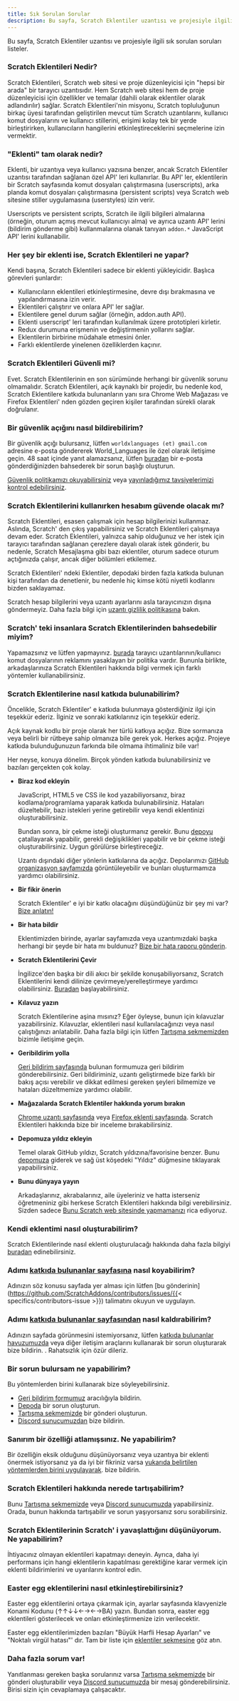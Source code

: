```yaml
---
title: Sık Sorulan Sorular
description: Bu sayfa, Scratch Eklentiler uzantısı ve projesiyle ilgili sık sorulan soruları listeler.
---
```


Bu sayfa, Scratch Eklentiler uzantısı ve projesiyle ilgili sık sorulan soruları listeler.

### Scratch Eklentileri Nedir?

Scratch Eklentileri, Scratch web sitesi ve proje düzenleyicisi için "hepsi bir arada" bir tarayıcı uzantısıdır. Hem Scratch web sitesi hem de proje düzenleyicisi için özellikler ve temalar (dahili olarak eklentiler olarak adlandırılır) sağlar. Scratch Eklentileri'nin misyonu, Scratch topluluğunun birkaç üyesi tarafından geliştirilen mevcut tüm Scratch uzantılarını, kullanıcı komut dosyalarını ve kullanıcı stillerini, erişimi kolay tek bir yerde birleştirirken, kullanıcıların hangilerini etkinleştireceklerini seçmelerine izin vermektir.

### "Eklenti" tam olarak nedir?

Eklenti, bir uzantıya veya kullanıcı yazısına benzer, ancak Scratch Eklentiler uzantısı tarafından sağlanan özel API' leri kullanırlar. Bu API' ler, eklentilerin bir Scratch sayfasında komut dosyaları çalıştırmasına (userscripts), arka planda komut dosyaları çalıştırmasına (persistent scripts) veya Scratch web sitesine stiller uygulamasına (userstyles) izin verir.

Userscripts ve persistent scripts, Scratch ile ilgili bilgileri almalarına (örneğin, oturum açmış mevcut kullanıcıyı alma) ve ayrıca uzantı API' lerini (bildirim gönderme gibi) kullanmalarına olanak tanıyan `addon.*` JavaScript API' lerini kullanabilir.

### Her şey bir eklenti ise, Scratch Eklentileri ne yapar?

Kendi başına, Scratch Eklentileri sadece bir eklenti yükleyicidir. Başlıca görevleri şunlardır:

- Kullanıcıların eklentileri etkinleştirmesine, devre dışı bırakmasına ve yapılandırmasına izin verir.
- Eklentileri çalıştırır ve onlara API' ler sağlar.
- Eklentilere genel durum sağlar (örneğin, addon.auth API).
- Eklenti userscript' leri tarafından kullanılmak üzere prototipleri kirletir.
- Redux durumuna erişmenin ve değiştirmenin yollarını sağlar.
- Eklentilerin birbirine müdahale etmesini önler.
- Farklı eklentilerde yinelenen özelliklerden kaçınır.

### Scratch Eklentileri Güvenli mi?

Evet. Scratch Eklentilerinin en son sürümünde herhangi bir güvenlik sorunu olmamalıdır. Scratch Eklentileri, açık kaynaklı bir projedir, bu nedenle kod, Scratch Eklentilere katkıda bulunanların yanı sıra Chrome Web Mağazası ve Firefox Eklentileri' nden gözden geçiren kişiler tarafından sürekli olarak doğrulanır.

### Bir güvenlik açığını nasıl bildirebilirim?

Bir güvenlik açığı bulursanız, lütfen `worldxlanguages (et) gmail.com` adresine e-posta göndererek World_Languages ile özel olarak iletişime geçin. 48 saat içinde yanıt alamazsanız, lütfen [buradan](https://github.com/ScratchAddons/ScratchAddons/issues/) bir e-posta gönderdiğinizden bahsederek bir sorun başlığı oluşturun.

[Güvenlik politikamızı okuyabilirsiniz](https://github.com/ScratchAddons/ScratchAddons/security/policy) veya [yayınladığımız tavsiyelerimizi kontrol edebilirsiniz](https://github.com/ScratchAddons/ScratchAddons/security/advisories?state=published).

### Scratch Eklentilerini kullanırken hesabım güvende olacak mı?

Scratch Eklentileri, esasen çalışmak için hesap bilgilerinizi kullanmaz. Aslında, Scratch' den çıkış yapabilirsiniz ve Scratch Eklentileri çalışmaya devam eder. Scratch Eklentileri, yalnızca sahip olduğunuz ve her istek için tarayıcı tarafından sağlanan çerezlere dayalı olarak istek gönderir, bu nedenle, Scratch Mesajlaşma gibi bazı eklentiler, oturum sadece oturum açtığınızda çalışır, ancak diğer bölümleri etkilemez.

Scratch Eklentileri' ndeki Eklentiler, depodaki birden fazla katkıda bulunan kişi tarafından da denetlenir, bu nedenle hiç kimse kötü niyetli kodlarını bizden saklayamaz.

Scratch hesap bilgilerini veya uzantı ayarlarını asla tarayıcınızın dışına göndermeyiz. Daha fazla bilgi için [uzantı gizlilik politikasına](/docs/privacy/policies/extension) bakın.

### Scratch' teki insanlara Scratch Eklentilerinden bahsedebilir miyim?

Yapamazsınız ve lütfen yapmayınız. [burada](https://scratch.mit.edu/discuss/post/2907564/) tarayıcı uzantılarının/kullanıcı komut dosyalarının reklamını yasaklayan bir politika vardır. Bununla birlikte, arkadaşlarınıza Scratch Eklentileri hakkında bilgi vermek için farklı yöntemler kullanabilirsiniz.

### Scratch Eklentilerine nasıl katkıda bulunabilirim?

Öncelikle, Scratch Eklentiler' e katkıda bulunmaya gösterdiğiniz ilgi için teşekkür ederiz. İlginiz ve sonraki katkılarınız için teşekkür ederiz.

Açık kaynak kodlu bir proje olarak her türlü katkıya açığız. Bize sormanıza veya belirli bir rütbeye sahip olmanıza bile gerek yok. Herkes açığız. Projeye katkıda bulunduğunuzun farkında bile olmama ihtimaliniz bile var!

Her neyse, konuya dönelim. Birçok yönden katkıda bulunabilirsiniz ve bazıları gerçekten çok kolay.

- **Biraz kod ekleyin**

  JavaScript, HTML5 ve CSS ile kod yazabiliyorsanız, biraz kodlama/programlama yaparak katkıda bulunabilirsiniz. Hataları düzeltebilir, bazı istekleri yerine getirebilir veya kendi eklentinizi oluşturabilirsiniz.

  Bundan sonra, bir çekme isteği oluşturmanız gerekir. Bunu [depoyu](https://github.com/ScratchAddons/ScratchAddons/) çatallayarak yapabilir, gerekli değişiklikleri yapabilir ve bir çekme isteği oluşturabilirsiniz. Uygun görülürse birleştireceğiz.

  Uzantı dışındaki diğer yönlerin katkılarına da açığız. Depolarımızı [GitHub organizasyon sayfamızda](https://github.com/ScratchAddons) görüntüleyebilir ve bunları oluşturmamıza yardımcı olabilirsiniz.

- **Bir fikir önerin**

  Scratch Eklentiler' e iyi bir katkı olacağını düşündüğünüz bir şey mi var? [Bize anlatın!](#i-think-you-missed-a-feature-what-can-i-do)

- **Bir hata bildir**

  Eklentimizden birinde, ayarlar sayfamızda veya uzantımızdaki başka herhangi bir şeyde bir hata mı buldunuz? [Bize bir hata raporu gönderin](#what-can-i-do-if-i-find-a-problem).

- **Scratch Eklentilerini Çevir**

  İngilizce'den başka bir dili akıcı bir şekilde konuşabiliyorsanız, Scratch Eklentilerini kendi dilinize çevirmeye/yerelleştirmeye yardımcı olabilirsiniz. [Buradan](/docs/localization/joining-the-localization-team) başlayabilirsiniz.

- **Kılavuz yazın**

  Scratch Eklentilerine aşina mısınız? Eğer öyleyse, bunun için kılavuzlar yazabilirsiniz. Kılavuzlar, eklentileri nasıl kullanılacağınızı veya nasıl çalıştığınızı anlatabilir. Daha fazla bilgi için lütfen [Tartışma sekmemizden](https://github.com/ScratchAddons/ScratchAddons/discussions) bizimle iletişime geçin.

- **Geribildirim yolla**

  [Geri bildirim sayfasında](https://scratchaddons.com/feedback) bulunan formumuza geri bildirim gönderebilirsiniz. Geri bildiriminiz, uzantı geliştirmede bize farklı bir bakış açısı verebilir ve dikkat edilmesi gereken şeyleri bilmemize ve hataları düzeltmemize yardımcı olabilir.

- **Mağazalarda Scratch Eklentiler hakkında yorum bırakın**

  [Chrome uzantı sayfasında](https://chrome.google.com/webstore/detail/fbeffbjdlemaoicjdapfpikkikjoneco) veya [Firefox eklenti sayfasında](https://addons.mozilla.org/firefox/addon/scratch-messaging-extension/). Scratch Eklentileri hakkında bize bir inceleme bırakabilirsiniz. 

- **Depomuza yıldız ekleyin**

  Temel olarak GitHub yıldızı, Scratch yıldızına/favorisine benzer. Bunu [depomuza](https://github.com/ScratchAddons/ScratchAddons) giderek ve sağ üst köşedeki "Yıldız" düğmesine tıklayarak yapabilirsiniz.

- **Bunu dünyaya yayın**

  Arkadaşlarınız, akrabalarınız, aile üyeleriniz ve hatta isterseniz öğretmeniniz gibi herkese Scratch Eklentileri hakkında bilgi verebilirsiniz. Sizden sadece [Bunu Scratch web sitesinde yapmamanızı](#can-i-tell-people-about-scratch-addons-on-scratch) rica ediyoruz.

### Kendi eklentimi nasıl oluşturabilirim?

Scratch Eklentilerinde nasıl eklenti oluşturulacağı hakkında daha fazla bilgiyi [buradan](/docs/develop/getting-started) edinebilirsiniz.

### Adımı [katkıda bulunanlar sayfasına](/contributors) nasıl koyabilirim?

Adınızın söz konusu sayfada yer alması için lütfen [bu gönderinin](https://github.com/ScratchAddons/contributors/issues/{{< specifics/contributors-issue >}}) talimatını okuyun ve uygulayın.

### Adımı [katkıda bulunanlar sayfasından](/contributors) nasıl kaldırabilirim?

Adınızın sayfada görünmesini istemiyorsanız, lütfen [katkıda bulunanlar havuzumuzda](https://github.com/ScratchAddons/contributors/issues/) veya diğer iletişim araçlarını kullanarak bir sorun oluşturarak bize bildirin. . Rahatsızlık için özür dileriz.

### Bir sorun bulursam ne yapabilirim?

Bu yöntemlerden birini kullanarak bize söyleyebilirsiniz.

- [Geri bildirim formumuz](https://scratchaddons.com/feedback) aracılığıyla bildirin.
- [Depoda](https://github.com/ScratchAddons/ScratchAddons/issues) bir sorun oluşturun.
- [Tartışma sekmemizde](https://github.com/ScratchAddons/ScratchAddons/discussions) bir gönderi oluşturun.
- [Discord sunucumuzdan](https://discord.gg/R5NBqwMjNc) bize bildirin.

### Sanırım bir özelliği atlamışsınız. Ne yapabilirim?

Bir özelliğin eksik olduğunu düşünüyorsanız veya uzantıya bir eklenti önermek istiyorsanız ya da iyi bir fikriniz varsa [yukarıda belirtilen yöntemlerden birini uygulayarak](#what-can-i-do-if-i-find-a-problem). bize bildirin.

### Scratch Eklentileri hakkında nerede tartışabilirim?

Bunu [Tartışma sekmemizde](https://github.com/ScratchAddons/ScratchAddons/discussions) veya [Discord sunucumuzda](https://discord.gg/R5NBqwMjNc) yapabilirsiniz. Orada, bunun hakkında tartışabilir ve sorun yaşıyorsanız soru sorabilirsiniz.

### Scratch Eklentilerinin Scratch' i yavaşlattığını düşünüyorum. Ne yapabilirim?

İhtiyacınız olmayan eklentileri kapatmayı deneyin. Ayrıca, daha iyi performans için hangi eklentilerin kapatılması gerektiğine karar vermek için eklenti bildirimlerini ve uyarılarını kontrol edin.

### Easter egg eklentilerini nasıl etkinleştirebilirsiniz?

Easter egg eklentilerini ortaya çıkarmak için, ayarlar sayfasında klavyenizle Konami Kodunu (↑↑↓↓←→←→BA) yazın. Bundan sonra, easter egg eklentileri gösterilecek ve onları etkinleştirmenize izin verilecektir.

Easter egg eklentilerimizden bazıları "Büyük Harfli Hesap Ayarları" ve "Noktalı virgül hatası"' dır. Tam bir liste için [eklentiler sekmesine](/addons) göz atın.

### Daha fazla sorum var!

Yanıtlanması gereken başka sorularınız varsa [Tartışma sekmemizde](https://github.com/ScratchAddons/ScratchAddons/discussions) bir gönderi oluşturabilir veya [Discord sunucumuzda](https://discord.gg/R5NBqwMjNc) bir mesaj gönderebilirsiniz. Birisi sizin için cevaplamaya çalışacaktır.
